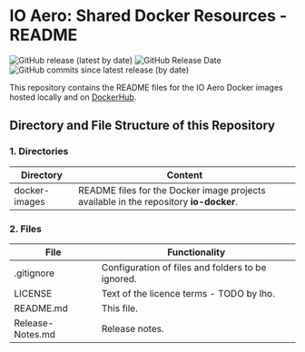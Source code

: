 # IO Aero: Shared Docker Resources - README

![GitHub release (latest by date)](https://img.shields.io/github/v/release/io-aero/io-docker-shared?display_name=22.10.05)
![GitHub Release Date](https://img.shields.io/github/release-date/io-aero/io-docker-shared)
![GitHub commits since latest release (by date)](https://img.shields.io/github/commits-since/io-aero/io-docker-shared/22.10.05)

This repository contains the README files for the IO Aero Docker images hosted locally and on [DockerHub](https://hub.docker.com/orgs/ioaero/repositories).

## Directory and File Structure of this Repository

### 1. Directories

| Directory        | Content                                                                               |
|------------------|---------------------------------------------------------------------------------------|
| docker-images    | README files for the Docker image projects available in the repository **io-docker**. |

### 2. Files

| File                          | Functionality                                                    |
|-------------------------------|------------------------------------------------------------------|
| .gitignore                    | Configuration of files and folders to be ignored.                |
| LICENSE                       | Text of the licence terms - TODO by lho.                         |
| README.md                     | This file.                                                       |
| Release-Notes.md              | Release notes.                                                   |
